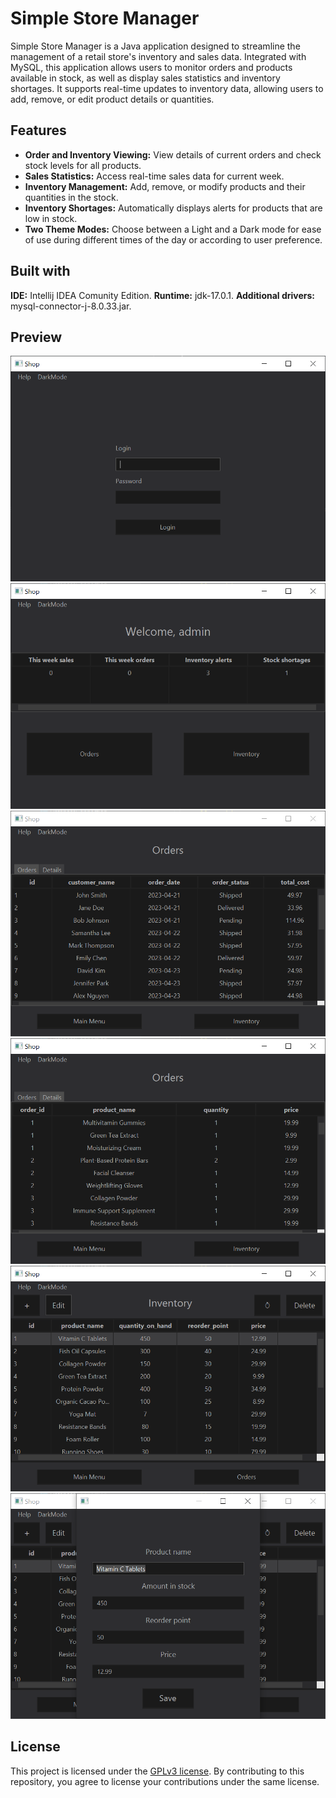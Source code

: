 
# Simple Store Manager

Simple Store Manager is a Java application designed to streamline the management of a retail store's inventory and sales data. Integrated with MySQL, this application allows users to monitor orders and products available in stock, as well as display sales statistics and inventory shortages. It supports real-time updates to inventory data, allowing users to add, remove, or edit product details or quantities.

## Features

- **Order and Inventory Viewing:** View details of current orders and check stock levels for all products.
- **Sales Statistics:** Access real-time sales data for current week.
- **Inventory Management:** Add, remove, or modify products and their quantities in the stock.
- **Inventory Shortages:** Automatically displays alerts for products that are low in stock.
- **Two Theme Modes:** Choose between a Light and a Dark mode for ease of use during different times of the day or according to user preference.

## Built with

**IDE:** Intellij IDEA Comunity Edition.
**Runtime:** jdk-17.0.1.
**Additional drivers:** mysql-connector-j-8.0.33.jar.


## Preview
![Start Screen](screenshots/start.PNG "Start Screen")
![Main](screenshots/main.PNG "Main")
![Orders](screenshots/orders.PNG "Orders")
![Details](screenshots/details.PNG "Details")
![Inventory](screenshots/inventory.PNG "Inventory")
![Edit](screenshots/edit.PNG "Edit")

## License

This project is licensed under the [GPLv3 license](https://www.gnu.org/licenses/gpl-3.0.en.html). By contributing to this repository, you agree to license your contributions under the same license.
